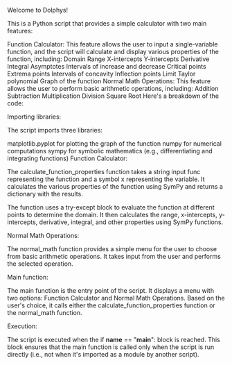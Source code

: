 Welcome to Dolphys!

This is a Python script that provides a simple calculator with two main features:

Function Calculator: This feature allows the user to input a single-variable function, and the script will calculate and display various properties of the function, including:
Domain
Range
X-intercepts
Y-intercepts
Derivative
Integral
Asymptotes
Intervals of increase and decrease
Critical points
Extrema points
Intervals of concavity
Inflection points
Limit
Taylor polynomial
Graph of the function
Normal Math Operations: This feature allows the user to perform basic arithmetic operations, including:
Addition
Subtraction
Multiplication
Division
Square Root
Here's a breakdown of the code:

Importing libraries:

The script imports three libraries:

matplotlib.pyplot for plotting the graph of the function
numpy for numerical computations
sympy for symbolic mathematics (e.g., differentiating and integrating functions)
Function Calculator:

The calculate_function_properties function takes a string input func representing the function and a symbol x representing the variable. It calculates the various properties of the function using SymPy and returns a dictionary with the results.

The function uses a try-except block to evaluate the function at different points to determine the domain. It then calculates the range, x-intercepts, y-intercepts, derivative, integral, and other properties using SymPy functions.

Normal Math Operations:

The normal_math function provides a simple menu for the user to choose from basic arithmetic operations. It takes input from the user and performs the selected operation.

Main function:

The main function is the entry point of the script. It displays a menu with two options: Function Calculator and Normal Math Operations. Based on the user's choice, it calls either the calculate_function_properties function or the normal_math function.

Execution:

The script is executed when the if __name__ == "__main__": block is reached. This block ensures that the main function is called only when the script is run directly (i.e., not when it's imported as a module by another script).

